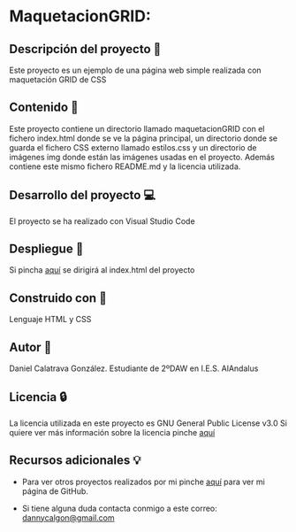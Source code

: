 # MaquetacionGRID:

## Descripción del proyecto :page_facing_up:
Este proyecto es un ejemplo de una página web simple realizada con maquetación GRID de CSS

## Contenido :file_folder:
Este proyecto contiene un directorio llamado maquetacionGRID con el fichero index.html donde se ve la página principal, un directorio donde se guarda el fichero CSS externo llamado estilos.css y un directorio de imágenes img donde están las imágenes usadas en el proyecto. Además contiene este mismo fichero README.md y la licencia utilizada.

## Desarrollo del proyecto :computer:
El proyecto se ha realizado con Visual Studio Code

## Despliegue :telescope:
Si pincha [aquí](https://github.com/dancg/MaquetacionGRID/blob/main/maquetacionGRID/maquetacionGrid_Practica01.html) se dirigirá al index.html del proyecto

## Construido con :hammer:
Lenguaje HTML y CSS

## Autor :boy:
Daniel Calatrava González. Estudiante de 2ºDAW en I.E.S. AlAndalus

## Licencia :lock:
La licencia utilizada en este proyecto es GNU General Public License v3.0
Si quiere ver más información sobre la licencia pinche [aquí](https://github.com/dancg/MaquetacionGRID/blob/main/LICENSE)

## Recursos adicionales :bulb:
* Para ver otros proyectos realizados por mi pinche [aquí](https://github.com/dancg) para ver mi página de GitHub.

* Si tiene alguna duda contacta conmigo a este correo: dannycalgon@gmail.com